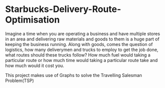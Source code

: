 # Starbucks-Delivery-Route-Optimisation
Imagine a time when you are operating a business and have multiple stores in an area and delivering raw materials and goods to them is a huge part of keeping the business running. Along with goods, comes the question of logistics, how many deliverymen and trucks to employ to get the job done, what routes should these trucks follow? How much fuel would taking a particular route or how much time would taking a particular route take and how much would it cost you. 

This project makes use of Graphs to solve the Travelling Salesman Problem(TSP)
